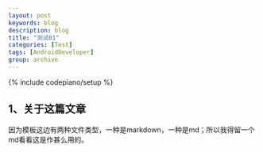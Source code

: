```yaml
---
layout: post
keywords: blog
description: blog
title: "测试01"
categories: [Test]
tags: [AndroidDeveloper]
group: archive
---
```

{% include codepiano/setup %}

## 1、关于这篇文章

因为模板这边有两种文件类型，一种是markdown，一种是md；所以我得留一个md看看这是作甚么用的。